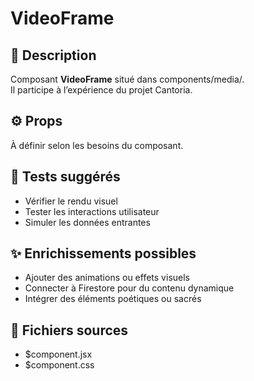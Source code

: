 # VideoFrame

## 📛 Description
Composant **VideoFrame** situé dans components/media/.  
Il participe à l’expérience  du projet Cantoria.

## ⚙️ Props
À définir selon les besoins du composant.

## 🧪 Tests suggérés
- Vérifier le rendu visuel
- Tester les interactions utilisateur
- Simuler les données entrantes

## ✨ Enrichissements possibles
- Ajouter des animations ou effets visuels
- Connecter à Firestore pour du contenu dynamique
- Intégrer des éléments poétiques ou sacrés

## 📁 Fichiers sources
- $component.jsx
- $component.css
